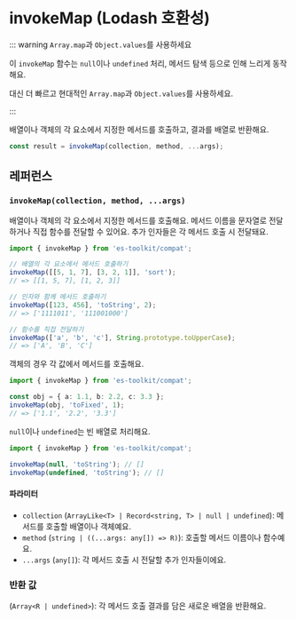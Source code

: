 # invokeMap (Lodash 호환성)

::: warning `Array.map`과 `Object.values`를 사용하세요

이 `invokeMap` 함수는 `null`이나 `undefined` 처리, 메서드 탐색 등으로 인해 느리게 동작해요.

대신 더 빠르고 현대적인 `Array.map`과 `Object.values`를 사용하세요.

:::

배열이나 객체의 각 요소에서 지정한 메서드를 호출하고, 결과를 배열로 반환해요.

```typescript
const result = invokeMap(collection, method, ...args);
```

## 레퍼런스

### `invokeMap(collection, method, ...args)`

배열이나 객체의 각 요소에서 지정한 메서드를 호출해요. 메서드 이름을 문자열로 전달하거나 직접 함수를 전달할 수 있어요. 추가 인자들은 각 메서드 호출 시 전달돼요.

```typescript
import { invokeMap } from 'es-toolkit/compat';

// 배열의 각 요소에서 메서드 호출하기
invokeMap([[5, 1, 7], [3, 2, 1]], 'sort');
// => [[1, 5, 7], [1, 2, 3]]

// 인자와 함께 메서드 호출하기
invokeMap([123, 456], 'toString', 2);
// => ['1111011', '111001000']

// 함수를 직접 전달하기
invokeMap(['a', 'b', 'c'], String.prototype.toUpperCase);
// => ['A', 'B', 'C']
```

객체의 경우 각 값에서 메서드를 호출해요.

```typescript
import { invokeMap } from 'es-toolkit/compat';

const obj = { a: 1.1, b: 2.2, c: 3.3 };
invokeMap(obj, 'toFixed', 1);
// => ['1.1', '2.2', '3.3']
```

`null`이나 `undefined`는 빈 배열로 처리해요.

```typescript
import { invokeMap } from 'es-toolkit/compat';

invokeMap(null, 'toString'); // []
invokeMap(undefined, 'toString'); // []
```

#### 파라미터

- `collection` (`ArrayLike<T> | Record<string, T> | null | undefined`): 메서드를 호출할 배열이나 객체예요.
- `method` (`string | ((...args: any[]) => R)`): 호출할 메서드 이름이나 함수예요.
- `...args` (`any[]`): 각 메서드 호출 시 전달할 추가 인자들이에요.

### 반환 값

(`Array<R | undefined>`): 각 메서드 호출 결과를 담은 새로운 배열을 반환해요.
